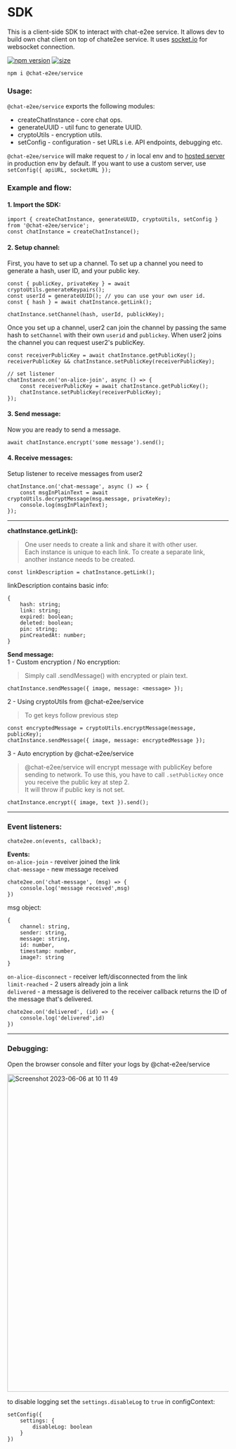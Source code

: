# SDK
This is a client-side SDK to interact with chat-e2ee service. It allows dev to build own chat client on top of chate2ee service. It uses [socket.io](https://socket.io/) for websocket connection.    

[![npm version](https://img.shields.io/npm/v/@chat-e2ee/service.svg)](https://www.npmjs.com/package/@chat-e2ee/service)
  [![size](https://img.shields.io/bundlephobia/minzip/@chat-e2ee/service.svg)](https://bundlephobia.com/package/@chat-e2ee/service)
```
npm i @chat-e2ee/service
```

### Usage:

`@chat-e2ee/service` exports the following modules:  
 - createChatInstance - core chat ops.  
 - generateUUID - util func to generate UUID.  
 - cryptoUtils - encryption utils.  
 - setConfig - configuration - set URLs i.e. API endpoints, debugging etc.

`@chat-e2ee/service` will make request to `/` in local env and to [hosted server](https://chat-e2ee-2.azurewebsites.net) in production env by default. If you want to use a custom server, use `setConfig({ apiURL, socketURL });`

### Example and flow:  
#### 1. Import the SDK:
```
import { createChatInstance, generateUUID, cryptoUtils, setConfig } from '@chat-e2ee/service';
const chatInstance = createChatInstance();
```

#### 2. Setup channel:
First, you have to set up a channel. To set up a channel you need to generate a hash, user ID, and your public key. 

```
const { publicKey, privateKey } = await cryptoUtils.generateKeypairs();
const userId = generateUUID(); // you can use your own user id.
const { hash } = await chatInstance.getLink();

chatInstance.setChannel(hash, userId, publickKey);
```
Once you set up a channel, user2 can join the channel by passing the same hash to `setChannel` with their own `userid` and `publickey`.
When user2 joins the channel you can request user2's publicKey. 

```
const receiverPublicKey = await chatInstance.getPublicKey();  
receiverPublicKey && chatInstance.setPublicKey(receiverPublicKey);

// set listener
chatInstance.on('on-alice-join', async () => {
    const receiverPublicKey = await chatInstance.getPublicKey();
    chatInstance.setPublicKey(receiverPublicKey);
});
```

#### 3. Send message:
Now you are ready to send a message. 
```
await chatInstance.encrypt('some message').send();
```

#### 4. Receive messages:
Setup listener to receive messages from user2
```
chatInstance.on('chat-message', async () => {
    const msgInPlainText = await cryptoUtils.decryptMessage(msg.message, privateKey);
    console.log(msgInPlainText);
});
```

---

**chatInstance.getLink():**  
> One user needs to create a link and share it with other user.  
Each instance is unique to each link. To create a separate link, another instance needs to be created.
```
const linkDescription = chatInstance.getLink();
```
linkDescription contains basic info:
```
{
    hash: string;
    link: string;
    expired: boolean;
    deleted: boolean;
    pin: string;
    pinCreatedAt: number;
}
```

**Send message:**  
1 - Custom encryption / No encryption:  
> Simply call .sendMessage() with encrypted or plain text. 
```
chatInstance.sendMessage({ image, message: <message> });
```

2 - Using cryptoUtils from @chat-e2ee/service  
> To get keys follow previous step
```
const encryptedMessage = cryptoUtils.encryptMessage(message, publicKey);
chatInstance.sendMessage({ image, message: encryptedMessage });
```

3 - Auto encryption by @chat-e2ee/service  
> @chat-e2ee/service will encrypt message with publicKey before sending to network. To use this, you have to call `.setPublicKey` once you receive the public key at step 2.  
It will throw if public key is not set.

```
chatInstance.encrypt({ image, text }).send();
```

---
### Event listeners: 

```
chate2ee.on(events, callback);
```

**Events:**  
`on-alice-join` - reveiver joined the link  
`chat-message` - new message received  
```
chate2ee.on('chat-message', (msg) => {
    console.log('message received',msg)
})
```
msg object: 
```
{
    channel: string,
    sender: string,
    message: string,
    id: number,
    timestamp: number,
    image?: string
}
```
`on-alice-disconnect` - receiver left/disconnected from the link  
`limit-reached` - 2 users already join a link  
`delivered` - a message is delivered to the receiver  callback returns the ID of the message that's delivered.  
```
chate2ee.on('delivered', (id) => {
    console.log('delivered',id)
})
```
  

---
### Debugging: 
Open the browser console and filter your logs by @chat-e2ee/service  

<img width="722" alt="Screenshot 2023-06-06 at 10 11 49" src="https://github.com/muke1908/chat-e2ee/assets/20297989/78a6b894-0ffa-45d3-a572-417e92494d93">

to disable logging set the `settings.disableLog` to `true` in configContext: 
```
setConfig({
    settings: {
        disableLog: boolean
    }
})
```
